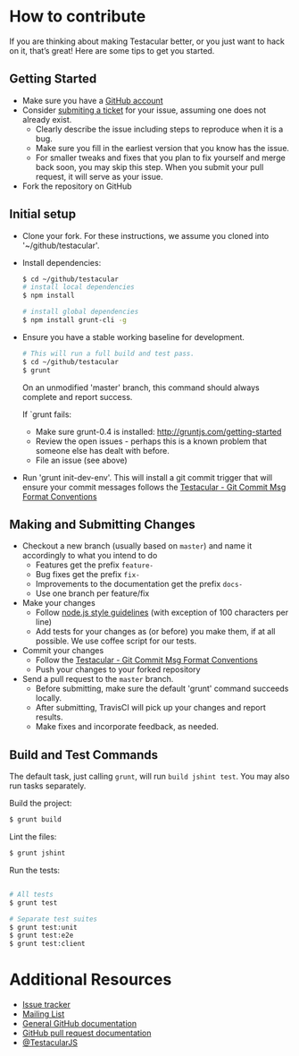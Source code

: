 # How to contribute
If you are thinking about making Testacular better, or you just want to hack on it, that’s great! Here
are some tips to get you started.

## Getting Started

* Make sure you have a [GitHub account](https://github.com/signup/free)
* Consider [submiting a ticket](https://github.com/karma-runner/karma/issues/new) for your issue,
  assuming one does not already exist.
  * Clearly describe the issue including steps to reproduce when it is a bug.
  * Make sure you fill in the earliest version that you know has the issue.
  * For smaller tweaks and fixes that you plan to fix yourself and merge back soon, you may skip this step.
    When you submit your pull request, it will serve as your issue.
* Fork the repository on GitHub

## Initial setup
* Clone your fork.  For these instructions, we assume you cloned into '~/github/testacular'.
* Install dependencies:

  ```bash
  $ cd ~/github/testacular
  # install local dependencies
  $ npm install

  # install global dependencies
  $ npm install grunt-cli -g
  ```

* Ensure you have a stable working baseline for development.
  ```bash
  # This will run a full build and test pass.
  $ cd ~/github/testacular
  $ grunt
  ```
  On an unmodified 'master' branch, this command should always complete and report success.

  If `grunt fails:
  * Make sure grunt-0.4 is installed: http://gruntjs.com/getting-started
  * Review the open issues - perhaps this is a known problem that someone else has dealt with before.
  * File an issue (see above)

* Run 'grunt init-dev-env'. This will install a git commit trigger that will ensure your commit messages
    follows the [Testacular - Git Commit Msg Format Conventions]



## Making and Submitting Changes

* Checkout a new branch (usually based on `master`) and name it accordingly to what
  you intend to do
  * Features get the prefix `feature-`
  * Bug fixes get the prefix `fix-`
  * Improvements to the documentation get the prefix `docs-`
  * Use one branch per feature/fix
* Make your changes
  * Follow [node.js style guidelines](http://nodeguide.com/style.html) (with exception of 100 characters
    per line)
  * Add tests for your changes as (or before) you make them, if at all possible.
    We use coffee script for our tests.
* Commit your changes
  * Follow the [Testacular - Git Commit Msg Format Conventions]
  * Push your changes to your forked repository
* Send a pull request to the `master` branch.
  * Before submitting, make sure the default 'grunt' command succeeds locally.
  * After submitting, TravisCI will pick up your changes and report results.
  * Make fixes and incorporate feedback, as needed.

## Build and Test Commands

The default task, just calling `grunt`, will run `build jshint test`.  You may also run tasks separately.

Build the project:
```bash
$ grunt build
```
Lint the files:
```bash
$ grunt jshint
```
Run the tests:
```bash

# All tests
$ grunt test

# Separate test suites
$ grunt test:unit
$ grunt test:e2e
$ grunt test:client
```

# Additional Resources

* [Issue tracker]
* [Mailing List]
* [General GitHub documentation]
* [GitHub pull request documentation]
* [@TestacularJS]

[Testacular - Git Commit Msg Format Conventions]: http://karma-runner.github.com/0.6.0/dev/git-commit-msg.html
[Issue tracker]: https://github.com/karma-runner/karma/issues
[Mailing List]: https://groups.google.com/forum/#!forum/testacular
[General GitHub documentation]: http://help.github.com/
[GitHub pull request documentation]: http://help.github.com/send-pull-requests/
[@TestacularJS]: http://twitter.com/TestacularJS
